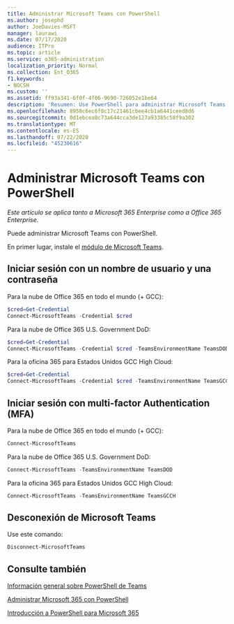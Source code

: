```yaml
---
title: Administrar Microsoft Teams con PowerShell
ms.author: josephd
author: JoeDavies-MSFT
manager: laurawi
ms.date: 07/17/2020
audience: ITPro
ms.topic: article
ms.service: o365-administration
localization_priority: Normal
ms.collection: Ent_O365
f1.keywords:
- NOCSH
ms.custom: ''
ms.assetid: ff93a341-6f0f-4f06-9690-726052e1be64
description: 'Resumen: Use PowerShell para administrar Microsoft Teams.'
ms.openlocfilehash: 8958c6ec6f0c17c21461cbee4cb1a6441ceed8d6
ms.sourcegitcommit: 0d1ebcea8c73a644cca3de127a93385c58f9a302
ms.translationtype: MT
ms.contentlocale: es-ES
ms.lasthandoff: 07/22/2020
ms.locfileid: "45230616"
---
```

# <a name="manage-microsoft-teams-with-powershell"></a>Administrar Microsoft Teams con PowerShell

*Este artículo se aplica tanto a Microsoft 365 Enterprise como a Office 365 Enterprise.*

Puede administrar Microsoft Teams con PowerShell.
  
En primer lugar, instale el [módulo de Microsoft Teams](https://www.powershellgallery.com/packages/MicrosoftTeams/).
    
## <a name="sign-in-with-a-user-name-and-password"></a>Iniciar sesión con un nombre de usuario y una contraseña

Para la nube de Office 365 en todo el mundo (+ GCC):

```powershell
$cred=Get-Credential
Connect-MicrosoftTeams -Credential $cred
```

Para la nube de Office 365 U.S. Government DoD: 

```powershell
$cred=Get-Credential
Connect-MicrosoftTeams -Credential $cred -TeamsEnvironmentName TeamsDOD
```

Para la oficina 365 para Estados Unidos GCC High Cloud:

```powershell
$cred=Get-Credential
Connect-MicrosoftTeams -Credential $cred -TeamsEnvironmentName TeamsGCCH
```

## <a name="sign-in-with-multi-factor-authentication-mfa"></a>Iniciar sesión con multi-factor Authentication (MFA)

Para la nube de Office 365 en todo el mundo (+ GCC):

```powershell
Connect-MicrosoftTeams
```

Para la nube de Office 365 U.S. Government DoD: 

```powershell
Connect-MicrosoftTeams -TeamsEnvironmentName TeamsDOD
```

Para la oficina 365 para Estados Unidos GCC High Cloud:

```powershell
Connect-MicrosoftTeams -TeamsEnvironmentName TeamsGCCH
```

## <a name="disconnect-from-microsoft-teams"></a>Desconexión de Microsoft Teams

Use este comando:

```powershell
Disconnect-MicrosoftTeams
```


## <a name="see-also"></a>Consulte también

[Información general sobre PowerShell de Teams](https://docs.microsoft.com/microsoftteams/teams-powershell-overview)
  
[Administrar Microsoft 365 con PowerShell](manage-office-365-with-office-365-powershell.md)
  
[Introducción a PowerShell para Microsoft 365](getting-started-with-office-365-powershell.md)

